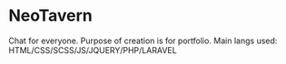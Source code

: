 # NeoTavern
Chat for everyone. Purpose of creation is for portfolio. Main langs used: HTML/CSS/SCSS/JS/JQUERY/PHP/LARAVEL
